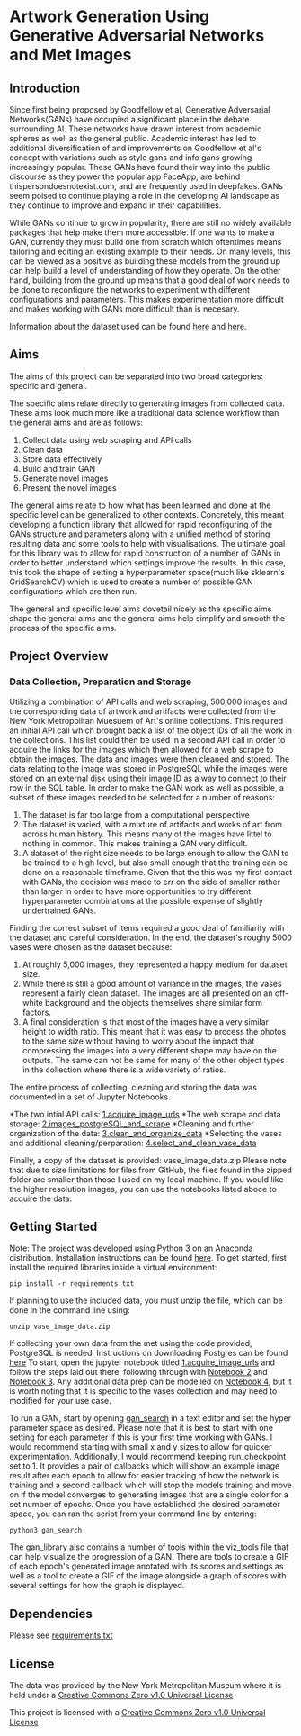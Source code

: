 # Artwork Generation Using Generative Adversarial Networks and Met Images #
## Introduction  ##
Since first being proposed by Goodfellow et al, Generative Adversarial Networks(GANs) have occupied a significant place in the debate surrounding AI. These networks have drawn interest from academic spheres as well as the general public. Academic interest has led to additional diversification of and improvements on Goodfellow et al's concept with variations such as style gans and info gans growing increasingly popular. These GANs have found their way into the public discourse as they power the popular app FaceApp, are behind thispersondoesnotexist.com, and are frequently used in deepfakes. GANs seem poised to continue playing a role in the developing AI landscape as they continue to improve and expand in their capabilities.

While GANs continue to grow in popularity, there are still no widely available packages that help make them more accessible. If one wants to make a GAN, currently they must build one from scratch which oftentimes means tailoring and editing an existing example to their needs. On many levels, this can be viewed as a positive as building these models from the ground up can help build a level of understanding of how they operate. On the other hand, building from the ground up means that a good deal of work needs to be done to reconfigure the networks to experiment with different configurations and parameters. This makes experimentation more difficult and makes working with GANs more difficult than is necesary. 

Information about the dataset used can be found [here](https://metmuseum.github.io/) and [here](https://github.com/metmuseum/openaccess).
## Aims ##
The aims of this project can be separated into two broad categories: specific and general.

The specific aims relate directly to generating images from collected data. These aims look much more like a traditional data science workflow than the general aims and are as follows:
1. Collect data using web scraping and API calls
2. Clean data
3. Store data effectively
4. Build and train GAN
5. Generate novel images
6. Present the novel images

The general aims relate to how what has been learned and done at the specific level can be generalized to other contexts. Concretely, this meant developing a function library that allowed for rapid reconfiguring of the GANs structure and parameters along with a unified method of storing resulting data and some tools to help with visualisations. The ultimate goal for this library was to allow for rapid construction of a number of GANs in order to better understand which settings improve the results. In this case, this took the shape of setting a hyperparameter space(much like sklearn's GridSearchCV) which is used to create a number of possible GAN configurations which are then run. 

The general and specific level aims dovetail nicely as the specific aims shape the general aims and the general aims help simplify and smooth the process of the specific aims. 

## Project  Overview ##
### Data Collection, Preparation and Storage ###
Utilizing a combination of API calls and web scraping, 500,000 images and the corresponding data of artwork and artifacts were collected from the New York Metropolitan Muesuem of Art's online collections. This required an initial API call which brought back a list of the object IDs of all the work in the collections. This list could then be used in a second API call in order to acquire the links for the images which then allowed for a web scrape to obtain the images. The data and images were then cleaned and stored. The data relating to the image was stored in PostgreSQL while the images were stored on an external disk using their image ID as a way to connect to their row in the SQL table. In order to make the GAN work as well as possible, a subset of these images needed to be selected for a number of reasons:
1. The dataset is far too large from a computational perspective
2. The dataset is varied, with a mixture of artifacts and works of art from across human history. This means many of the images have littel to nothing in common. This makes training a GAN very difficult. 
3. A dataset of the right size needs to be large enough to allow the GAN to be trained to a high level, but also small enough that the training can be done on a reasonable timeframe. Given that the this was my first contact with GANs, the decision was made to err on the side of smaller rather than larger in order to have more opportunities to try different hyperparameter combinations at the possible expense of slightly undertrained GANs.

Finding the correct subset of items required a good deal of familiarity with the dataset and careful consideration. In the end, the dataset's roughy 5000 vases were chosen as the dataset because:
1. At roughly 5,000 images, they represented a happy medium for dataset size.
2. While there is still a good amount of variance in the images, the vases represent a fairly clean dataset. The images are all presented on an off-white background and the objects themselves share similar form factors.
3. A final consideration is that most of the images have a very similar height to width ratio. This meant that it was easy to process the photos to the same size without having to worry about the impact that compressing the images into a very different shape may have on the outputs. The same can not be same for many of the other object types in the collection where there is a wide variety of ratios. 

The entire process of collecting, cleaning and storing the data was documented in a set of Jupyter Notebooks.

*The two intial API calls: [1.acquire_image_urls](https://github.com/spencer-wallace/gan_project/blob/main/Data%20Collection%20and%20Cleaning/1.acquire_image_urls.ipynb)
*The web scrape and data storage: [2.images_postgreSQL_and_scrape](https://github.com/spencer-wallace/gan_project/blob/main/Data%20Collection%20and%20Cleaning/2.images_postgreSQL_and_scrape.ipynb)
*Cleaning and further organization of the data: [3.clean_and_organize_data](https://github.com/spencer-wallace/gan_project/blob/main/Data%20Collection%20and%20Cleaning/3.clean_and_organize_data.ipynb)
*Selecting the vases and additional cleaning/perparation: [4.select_and_clean_vase_data](https://github.com/spencer-wallace/gan_project/blob/main/Data%20Collection%20and%20Cleaning/4.select_and_clean_vase_data.ipynb)

Finally, a copy of the dataset is provided: vase_image_data.zip
Please note that due to size limitations for files from GitHub, the files found in the zipped folder are smaller than those I used on my local machine. If you would like the higher resolution images, you can use the notebooks listed aboce to acquire the data. 

## Getting Started ##
Note: The project was developed using Python 3 on an Anaconda distribution. Installation instructions can be found [here](https://docs.anaconda.com/anaconda/install/).
To get started, first install the required libraries inside a virtual environment:

<pre><code>pip install -r requirements.txt
</code></pre>

If planning to use the included data, you must unzip the file, which can be done in the command line using:

<pre><code>unzip vase_image_data.zip
</code></pre>

If collecting your own data from the met using the code provided, PostgreSQL is needed. Instructions on downloading Postgres can be found [here](https://www.postgresql.org/download/) To start, open the jupyter notebook titled [1.acquire_image_urls](https://github.com/spencer-wallace/gan_project/blob/main/Data%20Collection%20and%20Cleaning/1.acquire_image_urls.ipynb) and follow the steps laid out there, following through with [Notebook 2](https://github.com/spencer-wallace/gan_project/blob/main/Data%20Collection%20and%20Cleaning/2.images_postgreSQL_and_scrape.ipynb) and [Notebook 3](https://github.com/spencer-wallace/gan_project/blob/main/Data%20Collection%20and%20Cleaning/3.clean_and_organize_data.ipynb). Any additional data prep can be modelled on [Notebook 4](https://github.com/spencer-wallace/gan_project/blob/main/Data%20Collection%20and%20Cleaning/4.select_and_clean_vase_data.ipynb), but it is worth noting that it is specific to the vases collection and may need to modified for your use case.

To run a GAN, start by opening [gan_search](https://github.com/spencer-wallace/gan_project/blob/main/gan_search.py) in a text editor and set the hyper parameter space as desired. Please note that it is best to start with one setting for each parameter if this is your first time working with GANs. I would recommend starting with small x and y sizes to allow for quicker experimentation. Additionally, I would recommend keeping run_checkpoint set to 1. It provides a pair of callbacks which will show an example image result after each epoch to allow for easier tracking of how the network is training and a second callback which will stop the models training and move on if the model converges to generating images that are a single color for a set number of epochs. Once you have established the desired parameter space, you can ran the script from your command line by entering:

<pre><code>python3 gan_search
</code></pre>

The gan_library also contains a number of tools within the viz_tools file that can help visualize the progression of a GAN. There are tools to create a GIF of each epoch's generated image anotated with its scores and settings as well as a tool to create a GIF of the image alongside a graph of scores with several settings for how the graph is displayed.
 
## Dependencies ##
Please see [requirements.txt](https://github.com/spencer-wallace/gan_project/blob/main/requirements.txt)

## License ##
The data was provided by the New York Metropolitan Museum where it is held under a [Creative Commons Zero v1.0 Universal License](https://github.com/metmuseum/openaccess/blob/master/LICENSE)

This project is licensed with a [Creative Commons Zero v1.0 Universal License](https://creativecommons.org/publicdomain/zero/1.0/legalcode)

